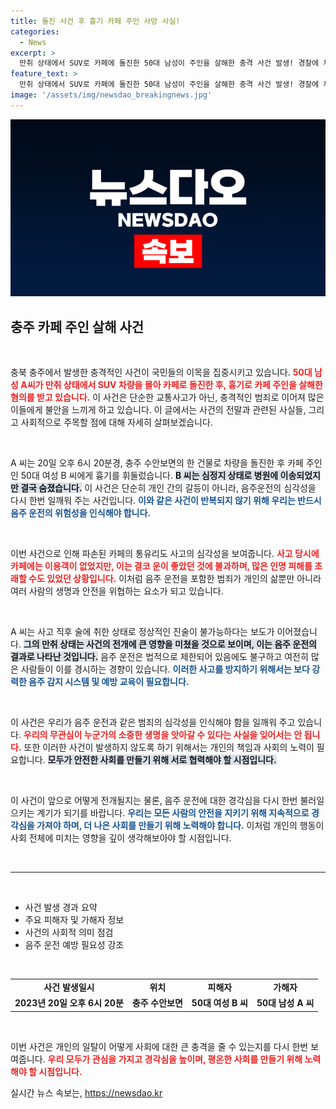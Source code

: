 ```yaml
---
title: 돌진 사건 후 흉기 카페 주인 사망 사실!
categories:
  - News
excerpt: >
  만취 상태에서 SUV로 카페에 돌진한 50대 남성이 주인을 살해한 충격 사건 발생! 경찰에 체포된 피의자는 흉기를 휘둘렀지만, 다행히 추가 피해는 없었다. 진술은 불가능한 상황!
feature_text: >
  만취 상태에서 SUV로 카페에 돌진한 50대 남성이 주인을 살해한 충격 사건 발생! 경찰에 체포된 피의자는 흉기를 휘둘렀지만, 다행히 추가 피해는 없었다. 진술은 불가능한 상황!
image: '/assets/img/newsdao_breakingnews.jpg'
---
```


<p><img src="/assets/img/newsdao_breakingnews.jpg" alt="koreaapp 속보" /></p>

<h2 data-ke-size="size26">충주 카페 주인 살해 사건</h2>

<p data-ke-size="size16">&nbsp;</p>

<p>충북 충주에서 발생한 충격적인 사건이 국민들의 이목을 집중시키고 있습니다. <b><span style="color: #ee2323;">50대 남성 A씨가 만취 상태에서 SUV 차량을 몰아 카페로 돌진한 후, 흉기로 카페 주인을 살해한 혐의를 받고 있습니다.</span></b> 이 사건은 단순한 교통사고가 아닌, 충격적인 범죄로 이어져 많은 이들에게 불안을 느끼게 하고 있습니다. 이 글에서는 사건의 전말과 관련된 사실들, 그리고 사회적으로 주목할 점에 대해 자세히 살펴보겠습니다.</p>

<p data-ke-size="size16">&nbsp;</p>

<p>A 씨는 20일 오후 6시 20분경, 충주 수안보면의 한 건물로 차량을 돌진한 후 카페 주인인 50대 여성 B 씨에게 흉기를 휘둘렀습니다. <b><span style="background-color: #21538527;">B 씨는 심정지 상태로 병원에 이송되었지만 결국 숨졌습니다.</span></b> 이 사건은 단순히 개인 간의 갈등이 아니라, 음주운전의 심각성을 다시 한번 일깨워 주는 사건입니다. <b><span style="color: #1a5490;">이와 같은 사건이 반복되지 않기 위해 우리는 반드시 음주 운전의 위험성을 인식해야 합니다.</span></b></p>

<p data-ke-size="size16">&nbsp;</p>

<p>이번 사건으로 인해 파손된 카페의 통유리도 사고의 심각성을 보여줍니다. <b><span style="color: #ee2323;">사고 당시에 카페에는 이용객이 없었지만, 이는 결코 운이 좋았던 것에 불과하며, 많은 인명 피해를 초래할 수도 있었던 상황입니다.</span></b> 이처럼 음주 운전을 포함한 범죄가 개인의 삶뿐만 아니라 여러 사람의 생명과 안전을 위협하는 요소가 되고 있습니다.</p>

<p data-ke-size="size16">&nbsp;</p>

<p>A 씨는 사고 직후 술에 취한 상태로 정상적인 진술이 불가능하다는 보도가 이어졌습니다. <b><span style="background-color: #21538527;">그의 만취 상태는 사건의 전개에 큰 영향을 미쳤을 것으로 보이며, 이는 음주 운전의 결과로 나타난 것입니다.</span></b> 음주 운전은 법적으로 제한되어 있음에도 불구하고 여전히 많은 사람들이 이를 경시하는 경향이 있습니다. <b><span style="color: #1a5490;">이러한 사고를 방지하기 위해서는 보다 강력한 음주 감지 시스템 및 예방 교육이 필요합니다.</span></b></p>

<p data-ke-size="size16">&nbsp;</p>

<p>이 사건은 우리가 음주 운전과 같은 범죄의 심각성을 인식해야 함을 일깨워 주고 있습니다. <b><span style="color: #ee2323;">우리의 무관심이 누군가의 소중한 생명을 앗아갈 수 있다는 사실을 잊어서는 안 됩니다.</span></b> 또한 이러한 사건이 발생하지 않도록 하기 위해서는 개인의 책임과 사회의 노력이 필요합니다. <b><span style="background-color: #21538527;">모두가 안전한 사회를 만들기 위해 서로 협력해야 할 시점입니다.</span></b></p>

<p data-ke-size="size16">&nbsp;</p>

<p>이 사건이 앞으로 어떻게 전개될지는 물론, 음주 운전에 대한 경각심을 다시 한번 불러일으키는 계기가 되기를 바랍니다. <b><span style="color: #1a5490;">우리는 모든 사람의 안전을 지키기 위해 지속적으로 경각심을 가져야 하며, 더 나은 사회를 만들기 위해 노력해야 합니다.</span></b> 이처럼 개인의 행동이 사회 전체에 미치는 영향을 깊이 생각해보아야 할 시점입니다. </p>

<p data-ke-size="size16">&nbsp;</p>

<hr>

<p data-ke-size="size16">&nbsp;</p>

<ul>
    <li>사건 발생 경과 요약</li>
    <li>주요 피해자 및 가해자 정보</li>
    <li>사건의 사회적 의미 점검</li>
    <li>음주 운전 예방 필요성 강조</li>
</ul>

<p data-ke-size="size16">&nbsp;</p>

<table style="width: 100%; border-collapse: collapse;">
    <tr>
        <td style="text-align: center; height: 17px;"><b>사건 발생일시</b></td>
        <td style="text-align: center; height: 17px;"><b>위치</b></td>
        <td style="text-align: center; height: 17px;"><b>피해자</b></td>
        <td style="text-align: center; height: 17px;"><b>가해자</b></td>
    </tr>
    <tr>
        <td style="text-align: center; height: 17px;"><b>2023년 20일 오후 6시 20분</b></td>
        <td style="text-align: center; height: 17px;"><b>충주 수안보면</b></td>
        <td style="text-align: center; height: 17px;"><b>50대 여성 B 씨</b></td>
        <td style="text-align: center; height: 17px;"><b>50대 남성 A 씨</b></td>
    </tr>
</table>

<p data-ke-size="size16">&nbsp;</p>

<p>이번 사건은 개인의 일탈이 어떻게 사회에 대한 큰 충격을 줄 수 있는지를 다시 한번 보여줍니다. <b><span style="color: #ee2323;">우리 모두가 관심을 가지고 경각심을 높이며, 평온한 사회를 만들기 위해 노력해야 할 시점입니다.</span></b></p>
실시간 뉴스 속보는, <a href="https://newsdao.kr" rel="dofollow">https://newsdao.kr</a>


